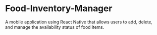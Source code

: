 # Food-Inventory-Manager
A mobile application using React Native that allows users to add, delete, and manage the availability status of food items.
